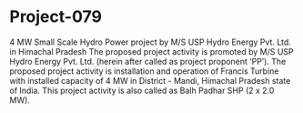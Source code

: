 # Project-079
4 MW Small Scale Hydro Power project by M/S USP Hydro Energy Pvt. Ltd. in Himachal Pradesh
The proposed project activity is promoted by M/S USP Hydro Energy Pvt. Ltd. (herein after called as project proponent ‘PP’). The proposed project activity is installation and operation of Francis Turbine with installed capacity of 4 MW in District - Mandi, Himachal Pradesh state of India. This project activity is also called as Balh Padhar SHP (2 x 2.0 MW).
